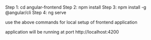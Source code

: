 Step 1: cd angular-frontend
Step 2: npm install
Step 3: npm install -g @angular/cli
Step 4: ng serve 

use the above commands for local setup of frontend application

application will be running at port http://localhost:4200